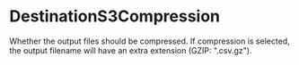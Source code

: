 # DestinationS3Compression

Whether the output files should be compressed. If compression is selected, the output filename will have an extra extension (GZIP: ".csv.gz").

